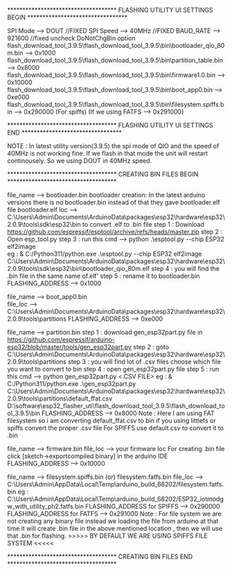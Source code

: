 
************************************ FLASHING UTILITY UI SETTINGS BEGIN *********************************

SPI Mode  --> DOUT //FIXED
SPI Speed --> 40MHz //FIXED
BAUD_RATE --> 921600 //fixed
uncheck DoNotChgBin option
flash_download_tool_3.9.5\flash_download_tool_3.9.5\bin\bootloader_qio_80m.bin --> 0x1000
flash_download_tool_3.9.5\flash_download_tool_3.9.5\bin\partition_table.bin    --> 0x8000
flash_download_tool_3.9.5\flash_download_tool_3.9.5\bin\firmware1.0.bin        --> 0x10000
flash_download_tool_3.9.5\flash_download_tool_3.9.5\bin\boot_app0.bin          --> 0xe000
flash_download_tool_3.9.5\flash_download_tool_3.9.5\bin\filesystem.spiffs.bin  --> 0x290000 (For spiffs)    (If we using FATFS --> 0x291000)

************************************ FLASHING UTILITY UI SETTINGS END *********************************



NOTE : In latest utility version(3.9.5) the spi mode of QIO and the speed of 40MHz is not working fine. 
       If we flash in that mode the unit will restart continousely. So we using DOUT in 40MHz speed.
       
************************************ CREATING BIN FILES BEGIN ************************************

file_name --> bootloader.bin
bootloader creation:
In the latest arduino versions there is no bootloader.bin instead of that they gave bootloader.elf file
bootloader.elf loc --> C:\Users\Admin\Documents\ArduinoData\packages\esp32\hardware\esp32\2.0.9\tools\sdk\esp32\bin
to convert .elf to .bin file 
step 1 : Download https://github.com/espressif/esptool/archive/refs/heads/master.zip
step 2 : Open esp_tool.py 
step 3 : run this cmd --> python .\esptool.py --chip ESP32 elf2image <ELF FILE>  
						  eg : & C:/Python311/python.exe .\esptool.py --chip ESP32 elf2image C:\Users\Admin\Documents\ArduinoData\packages\esp32\hardware\esp32\2.0.9\tools\sdk\esp32\bin\bootloader_qio_80m.elf
step 4 : you will find the .bin file in the same name of.elf'
step 5 : rename it to bootloader.bin
FLASHING_ADDRESS    --> 0x1000


file_name  			--> boot_app0.bin		
file_loc   			--> C:\Users\Admin\Documents\ArduinoData\packages\esp32\hardware\esp32\2.0.9\tools\partitions
FLASHING_ADDRESS	       --> 0xe000


file_name  			--> partition.bin
step 1 : download gen_esp32part.py file in https://github.com/espressif/arduino-esp32/blob/master/tools/gen_esp32part.py
step 2 : goto C:\Users\Admin\Documents\ArduinoData\packages\esp32\hardware\esp32\2.0.9\tools\partitions
step 3 : you will find lot of .csv files choose which file you want to convert to bin
step 4 : open gen_esp32part.py file
step 5 : run this cmd --> python  gen_esp32part.py <.CSV FILE> <OUTPUT BINARY FILE NAME >
                          eg : & C:/Python311/python.exe  .\gen_esp32part.py C:\Users\Admin\Documents\ArduinoData\packages\esp32\hardware\esp32\2.0.9\tools\partitions\default_ffat.csv D:\software\esp32_flasher_uti\flash_download_tool_3.9.5\flash_download_tool_3.9.5\bin
FLASHING_ADDRESS	--> 0x8000
Note : Here I am using FAT filesystem so i am converting default_ffat.csv to bin if you using littlefs or spiffs convert the proper .csv file
	   For SPIFFS use default.csv to convert it to .bin

file_name  			--> firmware.bin
file_loc   			--> your firmware loc
For creating .bin file click [sketch->exportcompiled binary] in the arduino IDE
FLASHING_ADDRESS	--> 0x10000


file_name           --> filesystem.spiffs.bin (or) filesystem.fatfs.bin
file_loc            --> C:\Users\Admin\AppData\Local\Temp\arduino_build_68202/filesystem.fatfs.bin
						eg : C:\Users\Admin\AppData\Local\Temp\arduino_build_68202/ESP32_iotmodgw_with_utility_ph2.fatfs.bin
FLASHING_ADDRESS for SPIFFS --> 0x290000 
FLASHING_ADDRESS for FATFS --> 0x291000 
Note : For file system we are not creating any binary file instead we loading the file from arduino at that time it will create .bin file in the above mentioned location , then we will use that .bin for flashing.
       >>>>> BY DEFAULT WE ARE USING SPIFFS FILE SYSTEM <<<<<
       
************************************ CREATING BIN FILES END ************************************